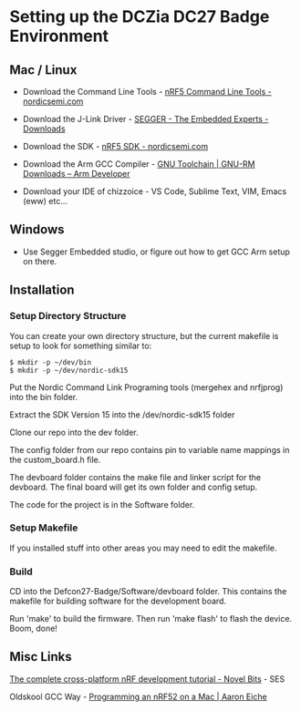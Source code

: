 # Setting up the DCZia DC27 Badge Environment

## Mac / Linux

- Download the Command Line Tools - [nRF5 Command Line Tools - nordicsemi.com](https://www.nordicsemi.com/Software-and-Tools/Development-Tools/nRF5-Command-Line-Tools)

- Download the J-Link Driver - [SEGGER - The Embedded Experts - Downloads](https://www.segger.com/downloads/jlink/JLink_MacOSX.pkg)

- Download the SDK - [nRF5 SDK - nordicsemi.com](https://www.nordicsemi.com/Software-and-Tools/Software/nRF5-SDK)

- Download the Arm GCC Compiler - [GNU Toolchain | GNU-RM Downloads – Arm Developer](https://developer.arm.com/open-source/gnu-toolchain/gnu-rm/downloads)

- Download your IDE of chizzoice - VS Code, Sublime Text, VIM, Emacs (eww) etc…

## Windows

- Use Segger Embedded studio, or figure out how to get GCC Arm setup on there.

## Installation

### Setup Directory Structure

You can create your own directory structure, but the current makefile is setup to look for something similar to:

```
$ mkdir -p ~/dev/bin
$ mkdir -p ~/dev/nordic-sdk15
```

Put the Nordic Command Link Programing tools (mergehex and nrfjprog) into the bin folder.

Extract the SDK Version 15 into the /dev/nordic-sdk15 folder

Clone our repo into the dev folder.

The config folder from our repo contains pin to variable name mappings in the custom_board.h file.

The devboard folder contains the make file and linker script for the devboard. The final board will get its own folder and config setup.

The code for the project is in the Software folder.

### Setup Makefile

If you installed stuff into other areas you may need to edit the makefile.

### Build

CD into the Defcon27-Badge/Software/devboard folder. This contains the makefile for building software for the development board.

Run 'make' to build the firmware. Then run 'make flash' to flash the device. Boom, done!

## Misc Links

[The complete cross-platform nRF development tutorial - Novel Bits](https://www.novelbits.io/cross-platform-nrf-development-tutorial/) - SES

Oldskool GCC Way - [Programming an nRF52 on a Mac | Aaron Eiche](https://aaroneiche.com/2016/06/01/programming-an-nrf52-on-a-mac/)

